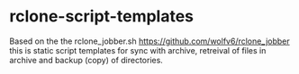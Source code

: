 # rclone-script-templates

Based on the the rclone_jobber.sh https://github.com/wolfv6/rclone_jobber this is static script templates for sync with archive, retreival of files in archive
and backup (copy) of directories.
